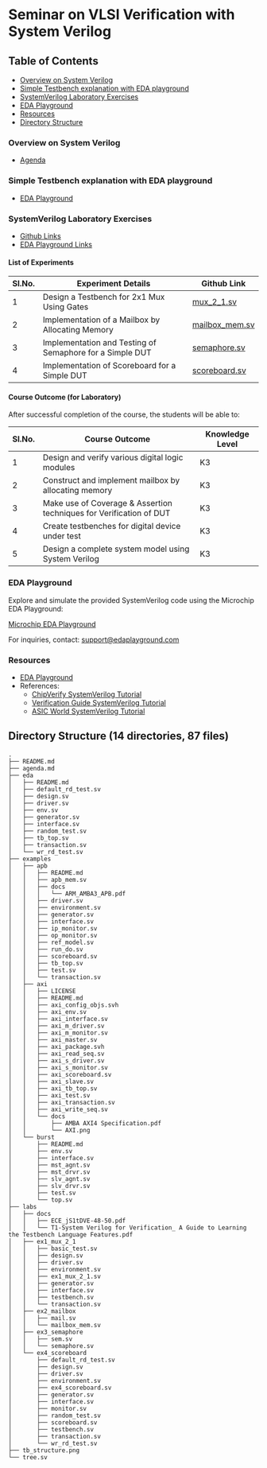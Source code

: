 # Seminar on VLSI Verification with System Verilog

## Table of Contents

- [Overview on System Verilog](#overview-on-system-verilog)
- [Simple Testbench explanation with EDA playground](#simple-testbench-explanation-with-eda-playground)
- [SystemVerilog Laboratory Exercises](#systemverilog-laboratory-exercises)
- [EDA Playground](#eda-playground)
- [Resources](#resources)
- [Directory Structure](#directory-structure)

### Overview on System Verilog 

- [Agenda](https://github.com/johnson-amalraj/asic_dv/blob/master/kcet_seminar_18_apr/labs/agenda.md)

### Simple Testbench explanation with EDA playground 

- [EDA Playground](https://github.com/johnson-amalraj/asic_dv/tree/master/kcet_seminar_18_apr/eda)


### SystemVerilog Laboratory Exercises

- [Github Links](https://github.com/johnson-amalraj/asic_dv/blob/master/kcet_seminar_18_apr/labs)
- [EDA Playground Links](https://www.edaplayground.com/playgrounds/user/647595)

#### List of Experiments

| Sl.No. | Experiment Details                                       | Github Link                                                                                                      |
| ------ | -------------------------------------------------------- | ------------------------------------------------------------------------------------------------                 |
| 1      | Design a Testbench for 2x1 Mux Using Gates               | [mux_2_1.sv](https://github.com/johnson-amalraj/asic_dv/blob/master/kcet_seminar_18_apr/labs/mux_2_1.sv)         |
| 2      | Implementation of a Mailbox by Allocating Memory         | [mailbox_mem.sv](https://github.com/johnson-amalraj/asic_dv/blob/master/kcet_seminar_18_apr/labs/mailbox_mem.sv) |
| 3      | Implementation and Testing of Semaphore for a Simple DUT | [semaphore.sv](https://github.com/johnson-amalraj/asic_dv/blob/master/kcet_seminar_18_apr/labs/semaphore.sv)     |
| 4      | Implementation of Scoreboard for a Simple DUT            | [scoreboard.sv](https://github.com/johnson-amalraj/asic_dv/blob/master/kcet_seminar_18_apr/labs/scoreboard.sv)   |

#### Course Outcome (for Laboratory)

After successful completion of the course, the students will be able to:

| Sl.No. | Course Outcome                                                     | Knowledge Level |
| ------ | ------------------------------------------------------------------ | --------------- |
| 1      | Design and verify various digital logic modules                    | K3              |
| 2      | Construct and implement mailbox by allocating memory               | K3              |
| 3      | Make use of Coverage & Assertion techniques for Verification of DUT| K3              |
| 4      | Create testbenches for digital device under test                   | K3              |
| 5      | Design a complete system model using System Verilog                | K3              |

### EDA Playground

Explore and simulate the provided SystemVerilog code using the Microchip EDA Playground:

[Microchip EDA Playground](https://www.edaplayground.com/confirmRegistration/3e021e16-904b-4c9e-a75a-af11e83d39fd)

For inquiries, contact: support@edaplayground.com

### Resources

- [EDA Playground](https://www.edaplayground.com)
- References:
  - [ChipVerify SystemVerilog Tutorial](https://www.chipverify.com/systemverilog/systemverilog-tutorial)
  - [Verification Guide SystemVerilog Tutorial](https://verificationguide.com/systemverilog/systemverilog-tutorial/)
  - [ASIC World SystemVerilog Tutorial](https://www.asic-world.com/systemverilog/tutorial.html)

## Directory Structure (14 directories, 87 files)

```tree
.
├── README.md
├── agenda.md
├── eda
│   ├── README.md
│   ├── default_rd_test.sv
│   ├── design.sv
│   ├── driver.sv
│   ├── env.sv
│   ├── generator.sv
│   ├── interface.sv
│   ├── random_test.sv
│   ├── tb_top.sv
│   ├── transaction.sv
│   └── wr_rd_test.sv
├── examples
│   ├── apb
│   │   ├── README.md
│   │   ├── apb_mem.sv
│   │   ├── docs
│   │   │   └── ARM_AMBA3_APB.pdf
│   │   ├── driver.sv
│   │   ├── environment.sv
│   │   ├── generator.sv
│   │   ├── interface.sv
│   │   ├── ip_monitor.sv
│   │   ├── op_monitor.sv
│   │   ├── ref_model.sv
│   │   ├── run_do.sv
│   │   ├── scoreboard.sv
│   │   ├── tb_top.sv
│   │   ├── test.sv
│   │   └── transaction.sv
│   ├── axi
│   │   ├── LICENSE
│   │   ├── README.md
│   │   ├── axi_config_objs.svh
│   │   ├── axi_env.sv
│   │   ├── axi_interface.sv
│   │   ├── axi_m_driver.sv
│   │   ├── axi_m_monitor.sv
│   │   ├── axi_master.sv
│   │   ├── axi_package.svh
│   │   ├── axi_read_seq.sv
│   │   ├── axi_s_driver.sv
│   │   ├── axi_s_monitor.sv
│   │   ├── axi_scoreboard.sv
│   │   ├── axi_slave.sv
│   │   ├── axi_tb_top.sv
│   │   ├── axi_test.sv
│   │   ├── axi_transaction.sv
│   │   ├── axi_write_seq.sv
│   │   └── docs
│   │       ├── AMBA AXI4 Specification.pdf
│   │       └── AXI.png
│   └── burst
│       ├── README.md
│       ├── env.sv
│       ├── interface.sv
│       ├── mst_agnt.sv
│       ├── mst_drvr.sv
│       ├── slv_agnt.sv
│       ├── slv_drvr.sv
│       ├── test.sv
│       └── top.sv
├── labs
│   ├── docs
│   │   ├── ECE_jS1tDVE-48-50.pdf
│   │   └── T1-System Verilog for Verification_ A Guide to Learning the Testbench Language Features.pdf
│   ├── ex1_mux_2_1
│   │   ├── basic_test.sv
│   │   ├── design.sv
│   │   ├── driver.sv
│   │   ├── environment.sv
│   │   ├── ex1_mux_2_1.sv
│   │   ├── generator.sv
│   │   ├── interface.sv
│   │   ├── testbench.sv
│   │   └── transaction.sv
│   ├── ex2_mailbox
│   │   ├── mail.sv
│   │   └── mailbox_mem.sv
│   ├── ex3_semaphore
│   │   ├── sem.sv
│   │   └── semaphore.sv
│   └── ex4_scoreboard
│       ├── default_rd_test.sv
│       ├── design.sv
│       ├── driver.sv
│       ├── environment.sv
│       ├── ex4_scoreboard.sv
│       ├── generator.sv
│       ├── interface.sv
│       ├── monitor.sv
│       ├── random_test.sv
│       ├── scoreboard.sv
│       ├── testbench.sv
│       ├── transaction.sv
│       └── wr_rd_test.sv
├── tb_structure.png
└── tree.sv
```
